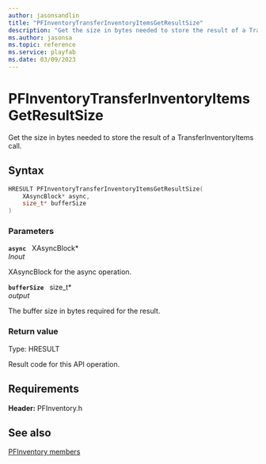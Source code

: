 ```yaml
---
author: jasonsandlin
title: "PFInventoryTransferInventoryItemsGetResultSize"
description: "Get the size in bytes needed to store the result of a TransferInventoryItems call."
ms.author: jasonsa
ms.topic: reference
ms.service: playfab
ms.date: 03/09/2023
---
```


# PFInventoryTransferInventoryItemsGetResultSize  

Get the size in bytes needed to store the result of a TransferInventoryItems call.  

## Syntax  
  
```cpp
HRESULT PFInventoryTransferInventoryItemsGetResultSize(  
    XAsyncBlock* async,  
    size_t* bufferSize  
)  
```  
  
### Parameters  
  
**`async`** &nbsp; XAsyncBlock*  
*_Inout_*  
  
XAsyncBlock for the async operation.  
  
**`bufferSize`** &nbsp; size_t*  
*output*  
  
The buffer size in bytes required for the result.  
  
  
### Return value
Type: HRESULT
  
Result code for this API operation.
  
  
## Requirements  
  
**Header:** PFInventory.h
  
## See also  
[PFInventory members](../pfinventory_members.md)  

  
  
